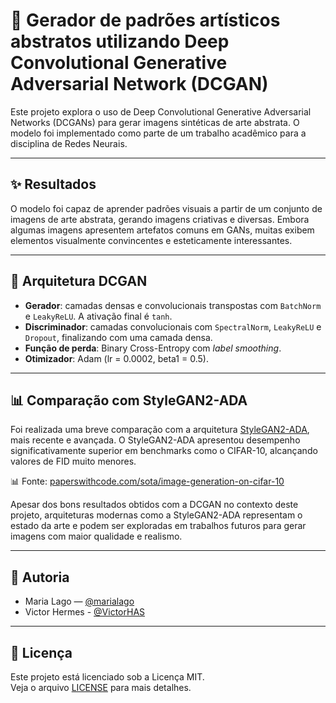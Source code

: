 # 🎨 Gerador de padrões artísticos abstratos utilizando Deep Convolutional Generative Adversarial Network (DCGAN)

Este projeto explora o uso de Deep Convolutional Generative Adversarial Networks (DCGANs) para gerar imagens sintéticas de arte abstrata. O modelo foi implementado como parte de um trabalho acadêmico para a disciplina de Redes Neurais.

---

## ✨ Resultados

O modelo foi capaz de aprender padrões visuais a partir de um conjunto de imagens de arte abstrata, gerando imagens criativas e diversas. Embora algumas imagens apresentem artefatos comuns em GANs, muitas exibem elementos visualmente convincentes e esteticamente interessantes.

---

## 🧠 Arquitetura DCGAN

- **Gerador**: camadas densas e convolucionais transpostas com `BatchNorm` e `LeakyReLU`. A ativação final é `tanh`.
- **Discriminador**: camadas convolucionais com `SpectralNorm`, `LeakyReLU` e `Dropout`, finalizando com uma camada densa.
- **Função de perda**: Binary Cross-Entropy com *label smoothing*.
- **Otimizador**: Adam (lr = 0.0002, beta1 = 0.5).

---

## 📊 Comparação com StyleGAN2-ADA

Foi realizada uma breve comparação com a arquitetura [StyleGAN2-ADA](https://github.com/NVlabs/stylegan2-ada-pytorch), mais recente e avançada. O StyleGAN2-ADA apresentou desempenho significativamente superior em benchmarks como o CIFAR-10, alcançando valores de FID muito menores.

📊 Fonte: [paperswithcode.com/sota/image-generation-on-cifar-10](https://paperswithcode.com/sota/image-generation-on-cifar-10)

Apesar dos bons resultados obtidos com a DCGAN no contexto deste projeto, arquiteturas modernas como a StyleGAN2-ADA representam o estado da arte e podem ser exploradas em trabalhos futuros para gerar imagens com maior qualidade e realismo.

---

## 👥 Autoria

- Maria Lago — [@marialago](https://github.com/marialago)
- Victor Hermes - [@VictorHAS](https://github.com/VictorHAS)

---

## 📜 Licença

Este projeto está licenciado sob a Licença MIT.  
Veja o arquivo [LICENSE](LICENSE) para mais detalhes.
